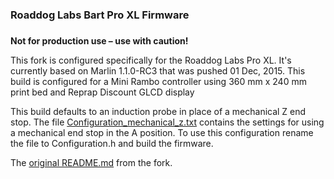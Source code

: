 ### Roaddog Labs Bart Pro XL Firmware
### 
__Not for production use – use with caution!__

This fork is configured specifically for the Roaddog Labs Pro XL.  It's
currently based on Marlin 1.1.0-RC3 that was pushed 01 Dec, 2015.  This build is configured for a Mini Rambo controller using 360 mm x 240 mm print bed and Reprap Discount GLCD display

This build defaults to an induction probe in place of a mechanical Z end stop. The file [Configuration_mechanical_z.txt](../blob/master/BartProXL%20firmware%20/Bart_Pro_XL/Configuration_mechanical_z.txt) contains the settings for using a mechanical end stop in the A position.  To use this configuration rename the file to Configuration.h  and build the firmware.

The [original README.md](Orig_README.md) from the fork.